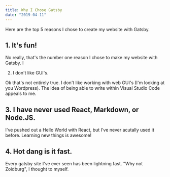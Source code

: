 ```yaml
---
title: Why I Chose Gatsby
date: "2019-04-11"
---
```


Here are the top 5 reasons I chose to create my website with Gatsby.

## 1. It's fun! 
No really, that's the number one reason I chose to make my website with Gatsby. I

2. I don't like GUI's.

Ok that's not entirely true. I don't like working with web GUI's (I'm looking at you Wordpress). The idea of being able to write within Visual Studio Code appeals to me.

## 3. I have never used React, Markdown, or Node.JS.

I've pushed out a Hello World with React, but I've never acutally used it before. Learning new things is awesome!

## 4. Hot dang is it fast.

Every gatsby site I've ever seen has been lightning fast. "Why not Zoidburg", I thought to myself.